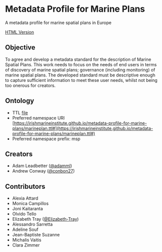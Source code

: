 # Metadata Profile for Marine Plans
 
 A metadata profile for marine spatial plans in Europe

[HTML Version](https://irishmarineinstitute.github.io/metadata-profile-for-marine-plans/index.html)

## Objective

To agree and develop a metadata standard for the description of Marine Spatial Plans. This work needs to focus on the needs of end users in terms of discovery of marine spatial plans; governance (including monitoring) of marine spatial plans. The developed standard must be descriptive enough to capture sufficient information to meet these user needs, whilst not being too onerous for creators.

## Ontology

- TTL [file](marineplan.ttl)
- Preferred namespace URI [https://irishmarineinstitute.github.io/metadata-profile-for-marine-plans/marineplan.ttl#](https://irishmarineinstitute.github.io/metadata-profile-for-marine-plans/marineplan.ttl#)
- Preferred namespace prefix: msp

## Creators

- Adam Leadbetter ([@adamml](https://github.com/adamml))
- Andrew Conway ([@conbon27](https://github.com/conbon27))

## Contributors

- Alexia Attard
- Monica Campillos
- Joni Kaitaranta
- Olvido Tello
- Elizabeth Tray ([@Elizabeth-Tray](https://github.com/Elizabeth-Tray))
- Alessandro Sarretta
- Adeline Souf
- Jean-Baptiste Suzanne
- Michalis Vaitis
- Clara Zimmer